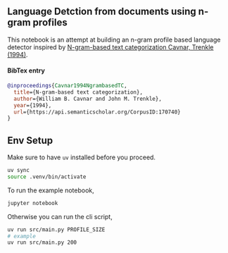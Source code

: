 ## Language Detction from documents using n-gram profiles

This notebook is an attempt at building an n-gram profile based language detector inspired by [N-gram-based text categorization Cavnar, Trenkle (1994)](https://sdmines.sdsmt.edu/upload/directory/materials/12247_20070403135416.pdf).



#### BibTex entry
```bibtex
@inproceedings{Cavnar1994NgrambasedTC,
  title={N-gram-based text categorization},
  author={William B. Cavnar and John M. Trenkle},
  year={1994},
  url={https://api.semanticscholar.org/CorpusID:170740}
}
```

## Env Setup

Make sure to have `uv` installed before you proceed.

```bash
uv sync
source .venv/bin/activate
```

To run the example notebook,

```bash
jupyter notebook
```

Otherwise you can run the cli script,

```bash
uv run src/main.py PROFILE_SIZE
# example
uv run src/main.py 200
```
